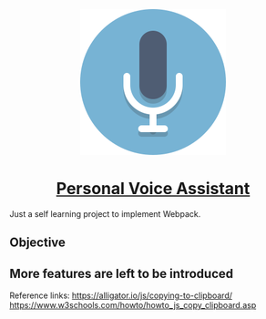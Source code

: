 <p align="center">
  <img  alt="make it dark" height="256px" width="256px" src="https://raw.githubusercontent.com/Mondal10/personal-voice-assistant/master/src/images/mic.png">
</p>
<h1 align="center"><a href="https://mondal10.github.io/personal-voice-assistant/">Personal Voice Assistant</a></h1>

Just a self learning project to implement Webpack. 

## Objective


## More features are left to be introduced
Reference links:
https://alligator.io/js/copying-to-clipboard/
https://www.w3schools.com/howto/howto_js_copy_clipboard.asp
